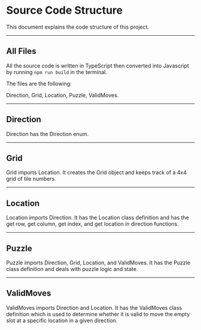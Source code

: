 # Source Code Structure

This document explains the code structure of this project.

---

## All Files

All the source code is written in TypeScript then converted into Javascript by running ```npm run build``` in the terminal.

The files are the following: 

Direction, Grid, Location, Puzzle, ValidMoves.

---

## Direction

Direction has the Direction enum.

---

## Grid

Grid imports Location. It creates the Grid object and keeps track of a 4x4 grid of tile numbers.

---

## Location

Location imports Direction. It has the Location class definition and has the get row, get column, get index, and get location in direction functions.

---

## Puzzle

Puzzle imports Direction, Grid, Location, and ValidMoves. It has the Puzzle class definition and deals with puzzle logic and state.

--- 

## ValidMoves

ValidMoves imports Direction and Location. It has the ValidMoves class definition which is used to determine whether it is valid to move the empty slot at a specific location in a given direction.
